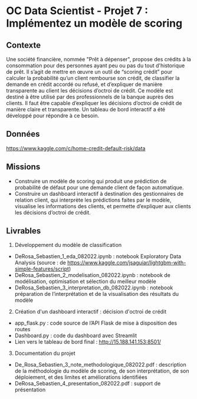 # OC Data Scientist - Projet 7 : Implémentez un modèle de scoring

## Contexte

Une société financière, nommée "Prêt à dépenser", propose des crédits à la consommation pour des personnes ayant peu ou pas du tout d'historique de prêt. Il s’agit de mettre en œuvre un outil de “scoring crédit” pour calculer la probabilité qu’un client rembourse son crédit, de classifier la demande en crédit accordé ou refusé, et d’expliquer de manière transparente au client les décisions d’octroi de crédit. Ce modèle est destiné à être utilisé par des professionnels de la banque auprès des clients. Il faut être capable d’expliquer les décisions d’octroi de crédit de manière claire et transparente. Un tableau de bord interactif a été développé pour répondre à ce besoin.

## Données

https://www.kaggle.com/c/home-credit-default-risk/data

## Missions
-  Construire un modèle de scoring qui produit une prédiction de probabilité de défaut pour une demande client de façon automatique.
-  Construire un dashboard interactif à destination des gestionnaires de relation client, qui interprète les prédictions faites par le modèle, visualise les informations des clients, et permette d’expliquer aux clients les décisions d’octroi de crédit.

## Livrables

1. Développement du modèle de classification
-  DeRosa_Sebastien_1_eda_082022.ipynb : notebook Exploratory Data Analysis (source : de https://www.kaggle.com/jsaguiar/lightgbm-with-simple-features/script) 
-  DeRosa_Sebastien_2_modelisation_082022.ipynb : notebook de modélisation, optimisation et sélection du meilleur modèle
-  DeRosa_Sebastien_3_interpretation_db_082022.ipynb : notebook préparation de l’interprétation et de la visualisation des résultats du modèle
2. Création d'un dashboard interactif : décision d'octroi de crédit
-  app_flask.py : code source de l’API Flask de mise à disposition des routes 
-  Dashboard.py : code du dashboard avec Streamlit
-  Lien vers le tableau de bord final : http://15.188.141.153:8501/
3. Documentation du projet
-  De_Rosa_Sebastien_3_note_methodologique_082022.pdf : description de la méthodologie du modèle de scoring, de son interprétation, de son déploiement, et des limites et améliorations identifiées
-  DeRosa_Sebastien_4_presentation_082022.pdf : support de présentation
